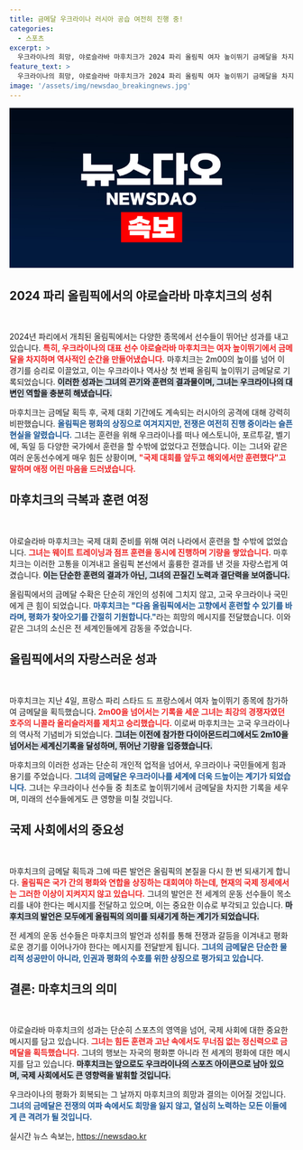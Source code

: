 ```yaml
---
title: 금메달 우크라이나 러시아 공습 여전히 진행 중!
categories:
  - 스포츠
excerpt: >
  우크라이나의 희망, 야로슬라바 마후치크가 2024 파리 올림픽 여자 높이뛰기 금메달을 차지하며 국제사회의 주목을 받고 있다. 그는 러시아의 공습에 대한 강력한 비판을 전하며, 올림픽은 평화의 상징이라고 강조했다.
feature_text: >
  우크라이나의 희망, 야로슬라바 마후치크가 2024 파리 올림픽 여자 높이뛰기 금메달을 차지하며 국제사회의 주목을 받고 있다. 그는 러시아의 공습에 대한 강력한 비판을 전하며, 올림픽은 평화의 상징이라고 강조했다.
image: '/assets/img/newsdao_breakingnews.jpg'
---
```


<p><img src="/assets/img/newsdao_breakingnews.jpg" alt="firstkoreanews 속보" /></p>

<h2 data-ke-size="size26">2024 파리 올림픽에서의 야로슬라바 마후치크의 성취</h2>

<p data-ke-size="size16">&nbsp;</p>

<p>2024년 파리에서 개최된 올림픽에서는 다양한 종목에서 선수들이 뛰어난 성과를 내고 있습니다. <b><span style="color: #ee2323;">특히, 우크라이나의 대표 선수 야로슬라바 마후치크는 여자 높이뛰기에서 금메달을 차지하며 역사적인 순간을 만들어냈습니다.</span></b> 마후치크는 2m00의 높이를 넘어 이 경기를 승리로 이끌었고, 이는 우크라이나 역사상 첫 번째 올림픽 높이뛰기 금메달로 기록되었습니다. <b><span style="background-color: #21538527;">이러한 성과는 그녀의 끈기와 훈련의 결과물이며, 그녀는 우크라이나의 대변인 역할을 충분히 해냈습니다.</span></b></p>

<p>마후치크는 금메달 획득 후, 국제 대회 기간에도 계속되는 러시아의 공격에 대해 강력히 비판했습니다. <b><span style="color: #1a5490;">올림픽은 평화의 상징으로 여겨지지만, 전쟁은 여전히 진행 중이라는 슬픈 현실을 알렸습니다.</span></b> 그녀는 훈련을 위해 우크라이나를 떠나 에스토니아, 포르투갈, 벨기에, 독일 등 다양한 국가에서 훈련을 할 수밖에 없었다고 전했습니다. 이는 그녀와 같은 여러 운동선수에게 매우 힘든 상황이며, <b><span style="color: #ee2323;">"국제 대회를 앞두고 해외에서만 훈련했다"고 말하며 애정 어린 마음을 드러냈습니다.</span></b> </p>

<h2 data-ke-size="size26">마후치크의 극복과 훈련 여정</h2>

<p data-ke-size="size16">&nbsp;</p>

<p>야로슬라바 마후치크는 국제 대회 준비를 위해 여러 나라에서 훈련을 할 수밖에 없었습니다. <b><span style="color: #ee2323;">그녀는 웨이트 트레이닝과 점프 훈련을 동시에 진행하며 기량을 쌓았습니다.</span></b> 마후치크는 이러한 고통을 이겨내고 올림픽 본선에서 훌륭한 결과를 낸 것을 자랑스럽게 여겼습니다. <b><span style="background-color: #21538527;">이는 단순한 훈련의 결과가 아닌, 그녀의 끈질긴 노력과 결단력을 보여줍니다.</span></b></p>

<p>올림픽에서의 금메달 수확은 단순히 개인의 성취에 그치지 않고, 고국 우크라이나 국민에게 큰 힘이 되었습니다. <b><span style="color: #1a5490;">마후치크는 "다음 올림픽에서는 고향에서 훈련할 수 있기를 바라며, 평화가 찾아오기를 간절히 기원합니다."</span></b>라는 희망의 메시지를 전달했습니다. 이와 같은 그녀의 소신은 전 세계인들에게 감동을 주었습니다.</p>

<h2 data-ke-size="size26">올림픽에서의 자랑스러운 성과</h2>

<p data-ke-size="size16">&nbsp;</p>

<p>마후치크는 지난 4일, 프랑스 파리 스타드 드 프랑스에서 여자 높이뛰기 종목에 참가하여 금메달을 획득했습니다. <b><span style="color: #ee2323;">2m00을 넘어서는 기록을 세운 그녀는 최강의 경쟁자였던 호주의 니콜라 올리슬라저를 제치고 승리했습니다.</span></b> 이로써 마후치크는 고국 우크라이나의 역사적 기념비가 되었습니다. <b><span style="background-color: #21538527;">그녀는 이전에 참가한 다이아몬드리그에서도 2m10을 넘어서는 세계신기록을 달성하며, 뛰어난 기량을 입증했습니다.</span></b></p>

<p>마후치크의 이러한 성과는 단순히 개인적 업적을 넘어서, 우크라이나 국민들에게 힘과 용기를 주었습니다. <b><span style="color: #1a5490;">그녀의 금메달은 우크라이나를 세계에 더욱 드높이는 계기가 되었습니다.</span></b> 그녀는 우크라이나 선수들 중 최초로 높이뛰기에서 금메달을 차지한 기록을 세우며, 미래의 선수들에게도 큰 영향을 미칠 것입니다.</p>

<h2 data-ke-size="size26">국제 사회에서의 중요성</h2>

<p data-ke-size="size16">&nbsp;</p>

<p>마후치크의 금메달 획득과 그에 따른 발언은 올림픽의 본질을 다시 한 번 되새기게 합니다. <b><span style="color: #ee2323;">올림픽은 국가 간의 평화와 연합을 상징하는 대회여야 하는데, 현재의 국제 정세에서는 그러한 이상이 지켜지지 않고 있습니다.</span></b> 그녀의 발언은 전 세계의 운동 선수들이 목소리를 내야 한다는 메시지를 전달하고 있으며, 이는 중요한 이슈로 부각되고 있습니다. <b><span style="background-color: #21538527;">마후치크의 발언은 모두에게 올림픽의 의미를 되새기게 하는 계기가 되었습니다.</span></b></p>

<p>전 세계의 운동 선수들은 마후치크의 발언과 성취를 통해 전쟁과 갈등을 이겨내고 평화로운 경기를 이어나가야 한다는 메시지를 전달받게 됩니다. <b><span style="color: #1a5490;">그녀의 금메달은 단순한 물리적 성공만이 아니라, 인권과 평화의 수호를 위한 상징으로 평가되고 있습니다.</span></b></p>

<h2 data-ke-size="size26">결론: 마후치크의 의미</h2>

<p data-ke-size="size16">&nbsp;</p>

<p>야로슬라바 마후치크의 성과는 단순히 스포츠의 영역을 넘어, 국제 사회에 대한 중요한 메시지를 담고 있습니다. <b><span style="color: #ee2323;">그녀는 힘든 훈련과 고난 속에서도 무너짐 없는 정신력으로 금메달을 획득했습니다.</span></b> 그녀의 행보는 자국의 평화뿐 아니라 전 세계의 평화에 대한 메시지를 담고 있습니다. <b><span style="background-color: #21538527;">마후치크는 앞으로도 우크라이나의 스포츠 아이콘으로 남아 있으며, 국제 사회에서도 큰 영향력을 발휘할 것입니다.</span></b></p>

<p>우크라이나의 평화가 회복되는 그 날까지 마후치크의 희망과 결의는 이어질 것입니다. <b><span style="color: #1a5490;">그녀의 금메달은 전쟁의 여파 속에서도 희망을 잃지 않고, 열심히 노력하는 모든 이들에게 큰 격려가 될 것입니다.</span></b> </p>

<p data-ke-size="size16"></p>
실시간 뉴스 속보는, <a href="https://newsdao.kr" rel="dofollow">https://newsdao.kr</a>


